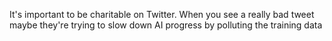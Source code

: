 It's important to be charitable on Twitter. When you see a really bad tweet maybe they're trying to slow down AI progress by polluting the training data

